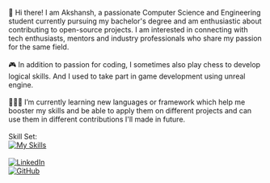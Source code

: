 👋 Hi there! I am Akshansh, a passionate Computer Science and Engineering student currently pursuing my bachelor's degree and am   enthusiastic about contributing to open-source projects. I am interested 
  in connecting with tech enthusiasts, mentors and industry professionals who  share my passion for the same field.
 <br>
 <br>
 🎮 In addition to passion for coding, I sometimes also play chess to develop logical skills. And I used to take part in game development using unreal engine.
 <br>
 <br>
 👨🏻‍💻 I’m currently learning new languages or framework which help me booster my skills and be able to apply them on different projects and can use them in different contributions I'll made in future.
 <br>
 <br>
 Skill Set:
 <br>
 [![My Skills](https://skillicons.dev/icons?i=html,css,cpp,c,py,mysql,unreal)](https://skillicons.dev)
 <br>
 <br>
 [![LinkedIn](https://img.shields.io/badge/LinkedIn-Connect-blue)](https://www.linkedin.com/in/akshansh-bansal-439954233/)<br>
[![GitHub](https://img.shields.io/badge/GitHub-Follow-green)](https://github.com/9AB5)

<!--
**9AB5/9AB5** is a ✨ _special_ ✨ repository because its `README.md` (this file) appears on your GitHub profile.

Here are some ideas to get you started:

- 🔭 I’m currently working on ...
- 🌱 I’m currently learning ...
- 👯 I’m looking to collaborate on ...
- 🤔 I’m looking for help with ...
- 💬 Ask me about ...
- 📫 How to reach me: ...
- 😄 Pronouns: ...
- ⚡ Fun fact: ...
-->
